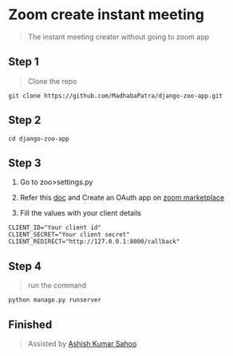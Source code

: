 # Zoom create instant meeting
>The instant meeting creater without going to zoom app

## Step 1
> Clone the repo

```
git clone https://github.com/MadhabaPatra/django-zoo-app.git
```

## Step 2

```
cd django-zoo-app
```

## Step 3
1. Go to zoo>settings.py
2. Refer this [doc](https://marketplace.zoom.us/docs/guides/build/oauth-app/) and Create an OAuth app on [zoom marketplace](https://marketplace.zoom.us/develop/create)

3. Fill the values with your client details
```
CLIENT_ID="Your client id"
CLIENT_SECRET="Your client secret"
CLIENT_REDIRECT="http://127.0.0.1:8000/callback"
```

## Step 4
> run the command
```
python manage.py runserver
```

## Finished
> Assisted by [Ashish Kumar Sahoo](mailto:a@param.ai)
